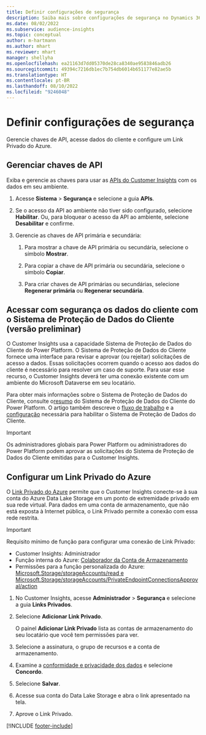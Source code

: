 ```yaml
---
title: Definir configurações de segurança
description: Saiba mais sobre configurações de segurança no Dynamics 365 Customer Insights.
ms.date: 08/02/2022
ms.subservice: audience-insights
ms.topic: conceptual
author: m-hartmann
ms.author: mhart
ms.reviewer: mhart
manager: shellyha
ms.openlocfilehash: ea21163d7dd05370de28ca8340ae9583846adb26
ms.sourcegitcommit: 49394c7216db1ec7b754db6014b651177e82ae5b
ms.translationtype: HT
ms.contentlocale: pt-BR
ms.lasthandoff: 08/10/2022
ms.locfileid: "9246048"
---
```

# <a name="configure-security-settings"></a>Definir configurações de segurança

Gerencie chaves de API, acesse dados do cliente e configure um Link Privado do Azure.

## <a name="manage-api-keys"></a>Gerenciar chaves de API

Exiba e gerencie as chaves para usar as [APIs do Customer Insights](apis.md) com os dados em seu ambiente.

1. Acesse **Sistema** > **Segurança** e selecione a guia **APIs**.

1. Se o acesso da API ao ambiente não tiver sido configurado, selecione **Habilitar**. Ou, para bloquear o acesso da API ao ambiente, selecione **Desabilitar** e confirme.

1. Gerencie as chaves de API primária e secundária:

   1. Para mostrar a chave de API primária ou secundária, selecione o símbolo **Mostrar**.

   1. Para copiar a chave de API primária ou secundária, selecione o símbolo **Copiar**.

   1. Para criar chaves de API primárias ou secundárias, selecione **Regenerar primária** ou **Regenerar secundária**.

## <a name="securely-access-customer-data-with-customer-lockbox-preview"></a>Acessar com segurança os dados do cliente com o Sistema de Proteção de Dados do Cliente (versão preliminar)

O Customer Insights usa a capacidade Sistema de Proteção de Dados do Cliente do Power Platform. O Sistema de Proteção de Dados do Cliente fornece uma interface para revisar e aprovar (ou rejeitar) solicitações de acesso a dados. Essas solicitações ocorrem quando o acesso aos dados do cliente é necessário para resolver um caso de suporte. Para usar esse recurso, o Customer Insights deverá ter uma conexão existente com um ambiente do Microsoft Dataverse em seu locatário.

Para obter mais informações sobre o Sistema de Proteção de Dados do Cliente, consulte o[resumo](/power-platform/admin/about-lockbox#summary) do Sistema de Proteção de Dados do Cliente do Power Platform. O artigo também descreve o [fluxo de trabalho](/power-platform/admin/about-lockbox#workflow) e a [configuração](/power-platform/admin/about-lockbox#enable-the-lockbox-policy) necessária para habilitar o Sistema de Proteção de Dados do Cliente.

> [!IMPORTANT]
> Os administradores globais para Power Platform ou administradores do Power Platform podem aprovar as solicitações do Sistema de Proteção de Dados do Cliente emitidas para o Customer Insights.

## <a name="set-up-an-azure-private-link"></a>Configurar um Link Privado do Azure

O [Link Privado do Azure](/azure/private-link/private-link-overview) permite que o Customer Insights conecte-se à sua conta do Azure Data Lake Storage em um ponto de extremidade privado em sua rede virtual. Para dados em uma conta de armazenamento, que não está exposta à Internet pública, o Link Privado permite a conexão com essa rede restrita.

> [!IMPORTANT]
> Requisito mínimo de função para configurar uma conexão de Link Privado:
>
> - Customer Insights: Administrador
> - Função interna do Azure: [Colaborador da Conta de Armazenamento](/azure/role-based-access-control/built-in-roles#storage-account-contributor)
> - Permissões para a função personalizada do Azure: [Microsoft.Storage/storageAccounts/read e Microsoft.Storage/storageAccounts/PrivateEndpointConnectionsApproval/action](/azure/role-based-access-control/resource-provider-operations#microsoftstorage)

1. No Customer Insights, acesse **Administrador** > **Segurança** e selecione a guia **Links Privados**.

1. Selecione **Adicionar Link Privado**.

   O painel **Adicionar Link Privado** lista as contas de armazenamento do seu locatário que você tem permissões para ver.

1. Selecione a assinatura, o grupo de recursos e a conta de armazenamento.

1. Examine a [conformidade e privacidade dos dados](connections.md#data-privacy-and-compliance) e selecione **Concordo**.

1. Selecione **Salvar**.

1. Acesse sua conta do Data Lake Storage e abra o link apresentado na tela.

1. Aprove o Link Privado.


[!INCLUDE [footer-include](includes/footer-banner.md)]

